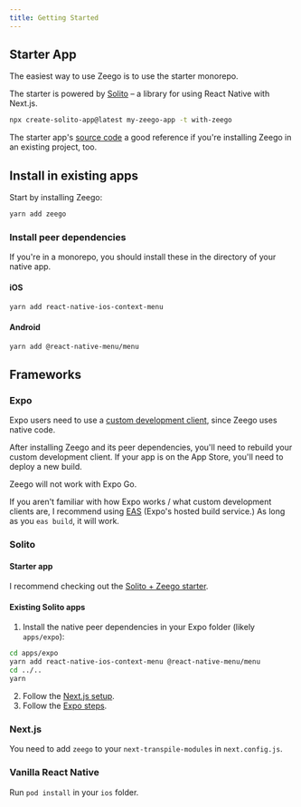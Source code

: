 ```yaml
---
title: Getting Started
---
```


<!-- <img src="/img/install.svg" alt="yarn add zeego" style={{ borderRadius: '16px' }} /> -->

## Starter App

The easiest way to use Zeego is to use the starter monorepo.

The starter is powered by [Solito](https://solito.dev) – a library for using React Native with Next.js.

```bash
npx create-solito-app@latest my-zeego-app -t with-zeego
```

The starter app's [source code](https://github.com/nandorojo/solito/tree/master/example-monorepos/with-zeego) a good reference if you're installing Zeego in an existing project, too.

## Install in existing apps

Start by installing Zeego:

```sh
yarn add zeego
```

### Install peer dependencies

If you're in a monorepo, you should install these in the directory of your native app.

#### iOS

```sh
yarn add react-native-ios-context-menu
```

#### Android

```sh
yarn add @react-native-menu/menu
```

## Frameworks

### Expo

Expo users need to use a [custom development client](https://blog.expo.dev/introducing-custom-development-clients-5a2c79a9ddf8), since Zeego uses native code.

After installing Zeego and its peer dependencies, you'll need to rebuild your custom development client. If your app is on the App Store, you'll need to deploy a new build.

Zeego will not work with Expo Go.

If you aren't familiar with how Expo works / what custom development clients are, I recommend using [EAS](https://expo.dev/eas) (Expo's hosted build service.) As long as you `eas build`, it will work.

### Solito

#### Starter app

I recommend checking out the [Solito + Zeego starter](/start).

#### Existing Solito apps

1. Install the native peer dependencies in your Expo folder (likely `apps/expo`):

```sh
cd apps/expo
yarn add react-native-ios-context-menu @react-native-menu/menu
cd ../..
yarn
```

2. Follow the [Next.js setup](#nextjs).
3. Follow the [Expo steps](#expo).

### Next.js

You need to add `zeego` to your `next-transpile-modules` in `next.config.js`.

### Vanilla React Native

Run `pod install` in your `ios` folder.
